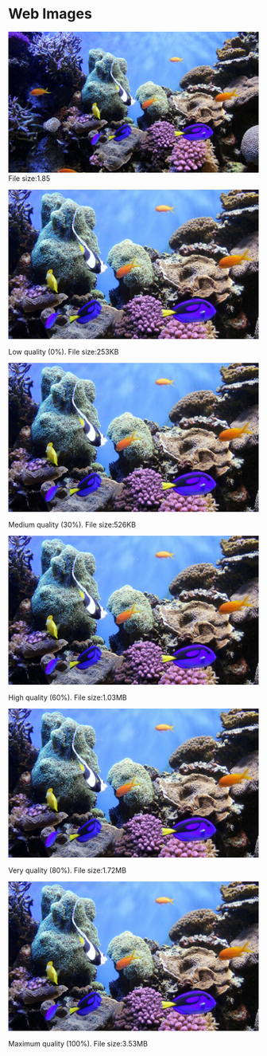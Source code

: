 <!DOCTYPE html>
<html lang="en">
  <head>
    <meta charset="UTF-8" />
    <title>Web Images</title>
  </head>

  <body>

   <h1>Web Images</h1>
   
<img src="coral-reef.jpg" alt="Orignal Immage jpg" />
    File size:1.85 </p>
    
<img src="coral-reef-low.jpg" alt="low quality jpg" />
    <p>Low quality (0%). File size:253KB </p>
    
 <img src="coral-reef-medium.jpg" alt="medium quality jpg" />
    <p>Medium quality (30%). File size:526KB </p>

<img src="coral-reef-high.jpg" alt="high quality jpg" />
    <p>High quality (60%). File size:1.03MB </p>
    
<img src="coral-reef-very-high.jpg" alt="very high quality jpg" />
    <p>Very quality (80%). File size:1.72MB </p>
    
<img src="coral-reef-maximum.jpg" alt="maximum quality jpg" />
    <p>Maximum quality (100%). File size:3.53MB </p>
    
  </body>
</html>
